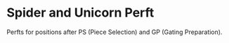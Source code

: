 # Spider and Unicorn Perft

Perfts for positions after PS (Piece Selection) and GP (Gating Preparation).
